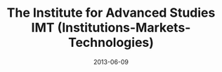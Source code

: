 ---
title: The Institute for Advanced Studies IMT (Institutions-Markets-Technologies)
date: "2013-06-09"
end: "2013-06-14"
location: Lucca, Italy
credit: Places & Spaces
images: [image01-lg.jpg, image02-lg.jpg, image03-lg.jpg]
thumbs: [image01-thb.jpg, image02-thb.jpg, image03-thb.jpg]
---